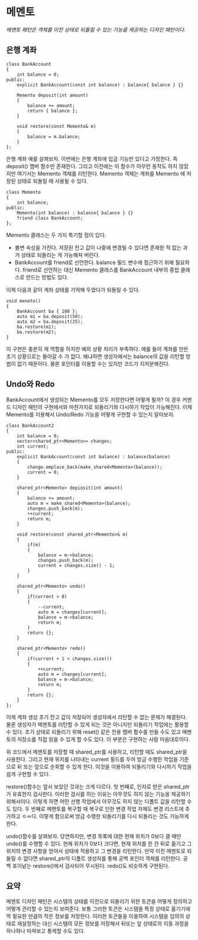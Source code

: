 # 메멘토
*메멘토 패턴은 객체를 이전 상태로 되돌릴 수 있는 기능을 제공하는 디자인 패턴이다.*

## 은행 계좌
	class BankAccount
	{
		int balance = 0;
	public:
		explicit BankAccount(const int balance) : balance{ balance } {}

		Memento deposit(int amount)
		{
			balance += amount;
			return { balance };
		}

		void restore(const Memento& m)
		{
			balance = m.balance;
		}
	};

은행 계좌 예를 살펴보자. 이번에는 은행 계좌에 입금 기능만 있다고 가정한다. 즉 deposit() 멤버 함수만 존재한다. 그리고 이전에는 이 함수가 아무런 동작도 하지 않았지만 여기서는 Memento 객체를 리턴한다. Memento 객체는 계좌를 Memento 에 저장된 상태로 되돌릴 때 사용될 수 있다.

	class Memento
	{
		int balance;
	public:
		Memento(int balance) : balance{ balance } {}
		friend class BankAccount;
	};

Memento 클래스는 두 가지 특기할 점이 있다.
 - 불변 속성을 가진다. 저장된 잔고 값이 나중에 변경될 수 있다면 존재한 적 없는 과거 상태로 되돌리는 게 가능해져 버린다.
 - BankAccount를 friend로 선언한다. balance 필드 변수에 접근하기 위해 필요하다. friend로 선언하는 대신 Memento 클래스를 BankAccount 내부의 중첩 클래스로 만드는 방법도 있다.

이제 다음과 같이 계좌 상태를 기억해 두었다가 되돌릴 수 있다. 

	void meneto()
	{
		BankAccount ba { 100 };
		auto m1 = ba.deposit(50);
		auto m2 = ba.deposit(25);
		ba.restore(m1);
		ba.restore(m2);
	}

이 구현은 충분히 제 역할을 하지만 예외 상황 처리가 부족하다. 예를 들어 계좌를 만든 초기 상황으로는 돌아갈 수 가 없다. 왜냐하면 생성자에서는 balance의 값을 리턴할 방법이 없기 때문이다. 물론 포인터를 이용할 수는 있지만 코드가 지저분해진다.

## Undo와 Redo
BankAccount에서 생성되는 Memento를 모두 저장한다면 어떻게 될까? 이 경우 커맨드 디자인 패턴의 구현에서와 마찬가지로 되돌리기와 다시하기 작업이 가능해진다. 이제 Memento를 이용해서 Undo/Redo 기능을 어떻게 구현할 수 있는지 알아보자.

	class BankAccount2
	{
		int balance = 0;
		vector<shared_ptr<Memento>> changes;
		int current;
	public:
		explicit BankAccount(const int balance) : balance(balance)
		{
			change.emplace_back(make_shared<Memento>(balance));
			current = 0;
		}

		shared_ptr<Memento> depiosit(int amount)
		{
			balance += amount;
			auto m = make_shared<Memento>(balance);
			changes.push_back(m);
			++current;
			return m;
		}

		void restore(const shared_ptr<Memento>& m)
		{
			if(m)
			{
				balance = m->balance;
				changes.push_back(m);
				current = changes.size() - 1;
			}
		}

		shared_ptr<Memento> undo()
		{
			if(current > 0)
			{
				--current;
				auto m = changes[current];
				balance = m->balance;
				return m;
			}
			return {};
		}

		shared_ptr<Memento> redo()
		{
			if(current + 1 < changes.size())
			{
				++current;
				auto m = changes[current];
				balance = m->balance;
				return m;
			}
			return {};
		}
	};

이제 계좌 생성 초기 잔고 값이 저장되어 생성자에서 리턴할 수 없는 문제가 해결된다. 물론 생성자가 메멘토를 리턴할 수 있게 되는 것은 아니지만 되돌리기 작업에는 활용할 수 있다. 초기 상태로 되돌리기 위해 reset() 같은 전용 멤버 함수를 만들 수도 있고 메멘토의 저장소를 직접 읽을 수 있게 할 수도 있다. 이 부분은 구현하는 사람 마음대로이다.

위 코드에서 메멘토를 저장할 때 shared_ptr를 사용하고, 리턴할 때도 shared_ptr을 사용한다. 그리고 현재 위치를 나타내는 current 필드를 두어 방금 수행한 작업을 기준으로 뒤 또는 앞으로 순회할 수 있게 한다. 이것을 이용하여 되돌리기와 다시하기 작업을 쉽게 구현할 수 있다.

restore()함수는 앞서 보았던 것과는 크게 다르다. 첫 번째로, 인자로 받은 shared_ptr가 유효한지 검사한다. 이러한 검사를 하는 이유는 아무것도 하지 않는 기능을 제공하기 위해서이다. 이렇게 하면 어떤 선행 작업에서 아무것도 하지 않는 디폴트 값을 리턴할 수도 있다. 두 번째로 메멘토를 복구할 때 복구로 인한 변경 작업 자체도 변경 리스트에 추가하고 ㅇㅆ다. 이렇게 함으로써 방금 수행한 되돌리기를 다시 되돌리는 것도 가능하게 한다.

undo()함수를 살펴보자. 당연하지만, 변경 목록에 대한 현재 위치가 0보다 클 때만 undo()를 수행할 수 있다. 현재 위치가 0보다 크다면, 현재 위치를 한 칸 뒤로 옮기고 그 위치의 변경 사항을 얻어서 상태에 적용하고 그 변경을 리턴한다. 만약 이전 메멘토로 되돌릴 수 없다면 shared_ptr의 디폴트 생성자를 통해 공백 포인터 객체를 리턴한다. 공백 포이넡는 restore()에서 검사되어 무시된다. redo()도 비슷하게 구현된다.

## 요약
메멘토 디자인 패턴은 시스템의 상태를 이전으로 되돌리기 위한 토큰을 어떻게 정의하고 어떻게 관리할 수 있는지 보여준다. 보통 그러한 토큰은 시스템을 특정 상태로 옮기기에 딱 필요한 만큼의 작은 정보를 저장한다. 이러한 토큰들을 이용하여 시스템을 임의의 상태로 재설정하는 대신 시스템의 모든 정보를 저장해서 뒤또는 앞 상태로의 이동 과정을 하나하나 따져보고 통제할 수도 있다.


